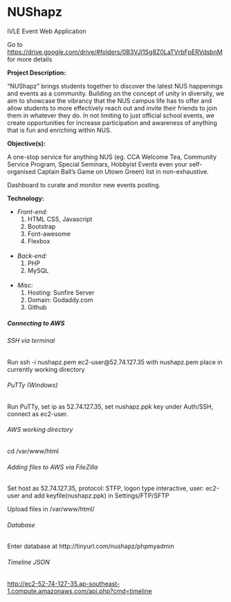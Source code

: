 # NUShapz
IVLE Event Web Application

Go to https://drive.google.com/drive/#folders/0B3VJI1Sg8Z0LaTVrbFpERVdsbnM for more details

<b>Project Description:</b>

“NUShapz” brings students together to discover the latest NUS happenings and events as a community. Building on the concept of unity in diversity, we aim to showcase the vibrancy that the NUS campus life has to offer and allow students to more effectively reach out and invite their friends to join them in whatever they do. In not limiting to just official school events, we create opportunities for increase participation and awareness of anything that is fun and enriching within NUS.

<b>Objective(s):</b>

A one-stop service for anything NUS
(eg. CCA Welcome Tea, Community Service Program, Special Seminars, Hobbyist Events even your self-organised Captain Ball’s Game on Utown Green) list in non-exhaustive.

Dashboard to curate and monitor new events posting. 

<b>Technology:</b><br/>
<ul>
  <li>
  <i>Front-end:</i> 
    <ol>
      <li>HTML CSS, Javascript</li>
      <li>Bootstrap</li>
      <li>Font-awesome</li>
      <li>Flexbox</li>
    </ol>
  </li>
  <br/>
  <li>
  <i>Back-end: </i>
    <ol>
      <li>PHP</li>
      <li>MySQL</li>
    </ol>
  </li>
  <br/>
  <li>
  <i>Misc:</i>
    <ol>
      <li>Hosting: Sunfire Server </li>
      <li>Domain: Godaddy.com</li>
      <li>Github</li>
    </ol>
  </li>
</ul>

<h5> Connecting to AWS </h5>
<h6> SSH via terminal </h6>
<p> Run ssh -i nushapz.pem ec2-user@52.74.127.35 with nushapz.pem place in currently working directory </p>
<h6> PuTTy (Windows) </h6>
<p> Run PuTTy, set ip as 52.74.127.35, set nushapz.ppk key under Auth/SSH, connect as ec2-user. </p>
<h6> AWS working directory </h6>
<p> cd /var/www/html </p>
<h6> Adding files to AWS via FileZilla </h6>
<p> Set host as 52.74.127.35, protocol: STFP, logon type interactive, user: ec2-user and add keyfile(nushapz.ppk) in Settings/FTP/SFTP </p>
<p> Upload files in /var/www/html/ </p>
<h6> Database </h6>
<p> Enter database at http://tinyurl.com/nushapz/phpmyadmin </p>
<h6> Timeline JSON </h6>
<a href="http://ec2-52-74-127-35.ap-southeast-1.compute.amazonaws.com/api.php?cmd=timeline">http://ec2-52-74-127-35.ap-southeast-1.compute.amazonaws.com/api.php?cmd=timeline</a>
